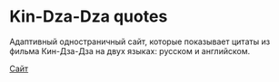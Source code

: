 # Kin-Dza-Dza quotes

Адаптивный одностраничный сайт, которые показывает цитаты из фильма Кин-Дза-Дза на двух языках: русском и английском.

[Сайт](https://projectongithub.github.io/kin-dza-dza-quotes/)
